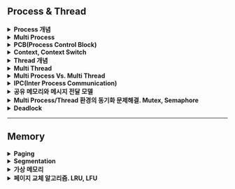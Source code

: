## Process & Thread

<details>
    <summary><b>Process 개념</b></summary>
</details>

<details>
    <summary><b>Multi Process</b></summary>
</details>

<details>
    <summary><b>PCB(Process Control Block)</b></summary>
</details>

<details>
    <summary><b>Context, Context Switch</b></summary>
</details>

<details>
    <summary><b>Thread 개념</b></summary>
</details>

<details>
    <summary><b>Multi Thread</b></summary>
</details>

<details>
    <summary><b>Multi Process Vs. Multi Thread</b></summary>
</details>

<details>
    <summary><b>IPC(Inter Process Communication)</b></summary>
</details>

<details>
    <summary><b>공유 메모리와 메시지 전달 모델</b></summary>
</details>

<details>
    <summary><b>Multi Process/Thread 환경의 동기화 문제해결. Mutex, Semaphore</b></summary>
</details>

<details>
    <summary><b>Deadlock</b></summary>
</details>

---

## Memory

<details>
    <summary><b>Paging</b></summary>
</details>

<details>
    <summary><b>Segmentation</b></summary>
</details>

<details>
    <summary><b>가상 메모리</b></summary>
</details>

<details>
    <summary><b>페이지 교체 알고리즘. LRU, LFU</b></summary>
</details>
